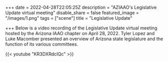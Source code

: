 +++
date = 2022-04-28T22:05:25Z
description = "AZIAAO's Legislative Update virtual meeting"
disable_share = false
featured_image = "/images/1.png"
tags = ["scene"]
title = "Legislative Update"

+++
Below is a video recording of the Legislative Update virtual meeting hosted by the Arizona IAAO chapter on April 28, 2022.  Tyler Lopez and Luke Macomber presented an overview of Arizona state legislature and the function of its various committees.

{{< youtube "KR3DXRdcIQc" >}}